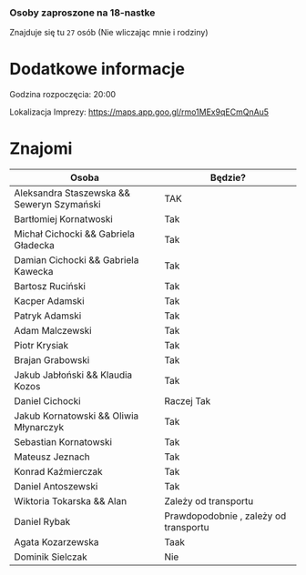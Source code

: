 ### Osoby zaproszone na 18-nastke

Znajduje się tu `27` osób (Nie wliczając mnie i rodziny)

# Dodatkowe informacje 
Godzina rozpoczęcia: 20:00

Lokalizacja Imprezy: https://maps.app.goo.gl/rmo1MEx9qECmQnAu5 

# Znajomi
| Osoba                                      | Będzie?    |
|--------------------------------------------|------------|
| Aleksandra Staszewska && Seweryn Szymański | TAK        |
| Bartłomiej Kornatwoski                     | Tak        |
| Michał Cichocki   &&  Gabriela Gładecka    | Tak        |
| Damian Cichocki  &&  Gabriela Kawecka      | Tak        |
| Bartosz Ruciński                           | Tak        |
| Kacper Adamski                             | Tak        |
| Patryk Adamski                             | Tak        |
| Adam Malczewski                            | Tak        |
| Piotr Krysiak                              | Tak        |
| Brajan Grabowski                           | Tak        |
| Jakub Jabłoński  && Klaudia Kozos          | Tak        |
| Daniel Cichocki                            | Raczej Tak |
| Jakub Kornatowski && Oliwia Młynarczyk     | Tak   |
| Sebastian Kornatowski                      | Tak  |
| Mateusz Jeznach                            | Tak   |
| Konrad Kaźmierczak                         | Tak   |
| Daniel Antoszewski                         | Tak  |
| Wiktoria Tokarska     && Alan                     | Zależy od transportu   |
| Daniel Rybak                               | Prawdopodobnie , zależy od transportu |
| Agata Kozarzewska                          | Taak   |
| Dominik Sielczak                           | Nie   |

